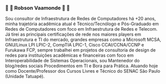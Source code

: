 ### :penguin: :penguin: Robson Vaamonde :penguin: :penguin:

Sou consultor de Infraestrutura de Redes de Computadores há +20 anos, minha trajetória acadêmica atual é Técnico/Tecnólogo e Pós-Graduado em Redes de Computadores com foco em Infraestrutura de Redes e Telecom. Já tirei as principais certificações de rede nos maiores players em Infraestrutura e TI do mercado, grandes empresas como a Microsoft MCSA, GNU/Linux LPI LPIC-2, CompTIA LPIC-1, Cisco CCAI/CCNA/CCNP e Furukawa FCP, sempre trabalhei em projetos de consultoria de design de redes para instituições acadêmicas e financeiras com foco em Interoperabilidade de Sistemas Operacionais, sou Mantenedor do blog/redes sociais Procedimentos em TI e Bora para Prática. Atuando hoje como Docente/Professor dos Cursos Livres e Técnico do SENAC São Paulo (Unidade Tatuapé).
